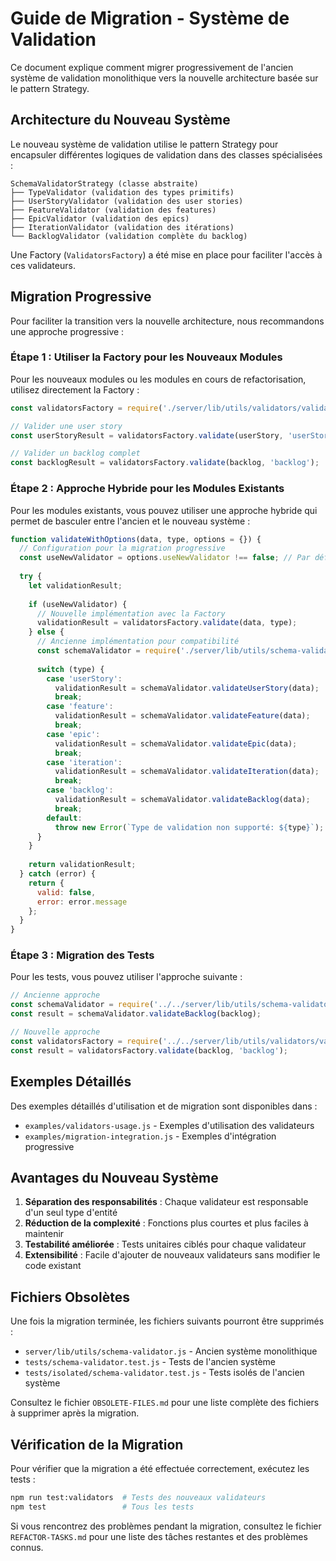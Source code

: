 # Guide de Migration - Système de Validation

Ce document explique comment migrer progressivement de l'ancien système de validation monolithique vers la nouvelle architecture basée sur le pattern Strategy.

## Architecture du Nouveau Système

Le nouveau système de validation utilise le pattern Strategy pour encapsuler différentes logiques de validation dans des classes spécialisées :

```
SchemaValidatorStrategy (classe abstraite)
├── TypeValidator (validation des types primitifs)
├── UserStoryValidator (validation des user stories)
├── FeatureValidator (validation des features)
├── EpicValidator (validation des epics)
├── IterationValidator (validation des itérations)
└── BacklogValidator (validation complète du backlog)
```

Une Factory (`ValidatorsFactory`) a été mise en place pour faciliter l'accès à ces validateurs.

## Migration Progressive

Pour faciliter la transition vers la nouvelle architecture, nous recommandons une approche progressive :

### Étape 1 : Utiliser la Factory pour les Nouveaux Modules

Pour les nouveaux modules ou les modules en cours de refactorisation, utilisez directement la Factory :

```javascript
const validatorsFactory = require('./server/lib/utils/validators/validators-factory');

// Valider une user story
const userStoryResult = validatorsFactory.validate(userStory, 'userStory');

// Valider un backlog complet
const backlogResult = validatorsFactory.validate(backlog, 'backlog');
```

### Étape 2 : Approche Hybride pour les Modules Existants

Pour les modules existants, vous pouvez utiliser une approche hybride qui permet de basculer entre l'ancien et le nouveau système :

```javascript
function validateWithOptions(data, type, options = {}) {
  // Configuration pour la migration progressive
  const useNewValidator = options.useNewValidator !== false; // Par défaut, utilise le nouveau validateur
  
  try {
    let validationResult;
    
    if (useNewValidator) {
      // Nouvelle implémentation avec la Factory
      validationResult = validatorsFactory.validate(data, type);
    } else {
      // Ancienne implémentation pour compatibilité
      const schemaValidator = require('./server/lib/utils/schema-validator');
      
      switch (type) {
        case 'userStory':
          validationResult = schemaValidator.validateUserStory(data);
          break;
        case 'feature':
          validationResult = schemaValidator.validateFeature(data);
          break;
        case 'epic':
          validationResult = schemaValidator.validateEpic(data);
          break;
        case 'iteration':
          validationResult = schemaValidator.validateIteration(data);
          break;
        case 'backlog':
          validationResult = schemaValidator.validateBacklog(data);
          break;
        default:
          throw new Error(`Type de validation non supporté: ${type}`);
      }
    }
    
    return validationResult;
  } catch (error) {
    return {
      valid: false,
      error: error.message
    };
  }
}
```

### Étape 3 : Migration des Tests

Pour les tests, vous pouvez utiliser l'approche suivante :

```javascript
// Ancienne approche
const schemaValidator = require('../../server/lib/utils/schema-validator');
const result = schemaValidator.validateBacklog(backlog);

// Nouvelle approche
const validatorsFactory = require('../../server/lib/utils/validators/validators-factory');
const result = validatorsFactory.validate(backlog, 'backlog');
```

## Exemples Détaillés

Des exemples détaillés d'utilisation et de migration sont disponibles dans :

- `examples/validators-usage.js` - Exemples d'utilisation des validateurs
- `examples/migration-integration.js` - Exemples d'intégration progressive

## Avantages du Nouveau Système

1. **Séparation des responsabilités** : Chaque validateur est responsable d'un seul type d'entité
2. **Réduction de la complexité** : Fonctions plus courtes et plus faciles à maintenir
3. **Testabilité améliorée** : Tests unitaires ciblés pour chaque validateur
4. **Extensibilité** : Facile d'ajouter de nouveaux validateurs sans modifier le code existant

## Fichiers Obsolètes

Une fois la migration terminée, les fichiers suivants pourront être supprimés :

- `server/lib/utils/schema-validator.js` - Ancien système monolithique
- `tests/schema-validator.test.js` - Tests de l'ancien système
- `tests/isolated/schema-validator.test.js` - Tests isolés de l'ancien système

Consultez le fichier `OBSOLETE-FILES.md` pour une liste complète des fichiers à supprimer après la migration.

## Vérification de la Migration

Pour vérifier que la migration a été effectuée correctement, exécutez les tests :

```bash
npm run test:validators  # Tests des nouveaux validateurs
npm test                 # Tous les tests
```

Si vous rencontrez des problèmes pendant la migration, consultez le fichier `REFACTOR-TASKS.md` pour une liste des tâches restantes et des problèmes connus.
